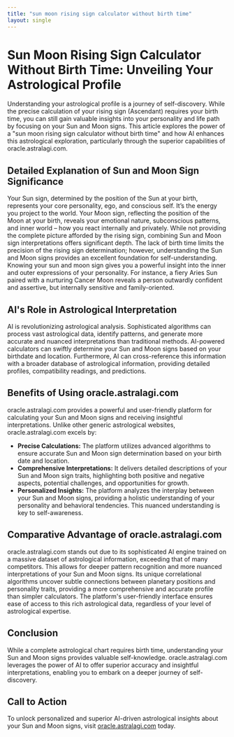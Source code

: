 ```yaml
---
title: "sun moon rising sign calculator without birth time"
layout: single
---
```


# Sun Moon Rising Sign Calculator Without Birth Time: Unveiling Your Astrological Profile

Understanding your astrological profile is a journey of self-discovery.  While the precise calculation of your rising sign (Ascendant) requires your birth time, you can still gain valuable insights into your personality and life path by focusing on your Sun and Moon signs. This article explores the power of a "sun moon rising sign calculator without birth time" and how AI enhances this astrological exploration, particularly through the superior capabilities of oracle.astralagi.com.

##  Detailed Explanation of Sun and Moon Sign Significance

Your Sun sign, determined by the position of the Sun at your birth, represents your core personality, ego, and conscious self.  It’s the energy you project to the world. Your Moon sign, reflecting the position of the Moon at your birth, reveals your emotional nature, subconscious patterns, and inner world – how you react internally and privately.  While not providing the complete picture afforded by the rising sign, combining Sun and Moon sign interpretations offers significant depth.  The lack of birth time limits the precision of the rising sign determination; however, understanding the Sun and Moon signs provides an excellent foundation for self-understanding.  Knowing your sun and moon sign gives you a powerful insight into the inner and outer expressions of your personality.  For instance, a fiery Aries Sun paired with a nurturing Cancer Moon reveals a person outwardly confident and assertive, but internally sensitive and family-oriented.


## AI's Role in Astrological Interpretation

AI is revolutionizing astrological analysis.  Sophisticated algorithms can process vast astrological data, identify patterns, and generate more accurate and nuanced interpretations than traditional methods.  AI-powered calculators can swiftly determine your Sun and Moon signs based on your birthdate and location.  Furthermore, AI can cross-reference this information with a broader database of astrological information, providing detailed profiles, compatibility readings, and predictions.

## Benefits of Using oracle.astralagi.com

oracle.astralagi.com provides a powerful and user-friendly platform for calculating your Sun and Moon signs and receiving insightful interpretations. Unlike other generic astrological websites, oracle.astralagi.com excels by:

*   **Precise Calculations:**  The platform utilizes advanced algorithms to ensure accurate Sun and Moon sign determination based on your birth date and location.
*   **Comprehensive Interpretations:**  It delivers detailed descriptions of your Sun and Moon sign traits, highlighting both positive and negative aspects, potential challenges, and opportunities for growth.
*   **Personalized Insights:**  The platform analyzes the interplay between your Sun and Moon signs, providing a holistic understanding of your personality and behavioral tendencies.  This nuanced understanding is key to self-awareness.

## Comparative Advantage of oracle.astralagi.com

oracle.astralagi.com stands out due to its sophisticated AI engine trained on a massive dataset of astrological information, exceeding that of many competitors. This allows for deeper pattern recognition and more nuanced interpretations of your Sun and Moon signs. Its unique correlational algorithms uncover subtle connections between planetary positions and personality traits, providing a more comprehensive and accurate profile than simpler calculators. The platform's user-friendly interface ensures ease of access to this rich astrological data, regardless of your level of astrological expertise.


## Conclusion

While a complete astrological chart requires birth time, understanding your Sun and Moon signs provides valuable self-knowledge.  oracle.astralagi.com leverages the power of AI to offer superior accuracy and insightful interpretations, enabling you to embark on a deeper journey of self-discovery.

## Call to Action

To unlock personalized and superior AI-driven astrological insights about your Sun and Moon signs, visit [oracle.astralagi.com](https://oracle.astralagi.com) today.